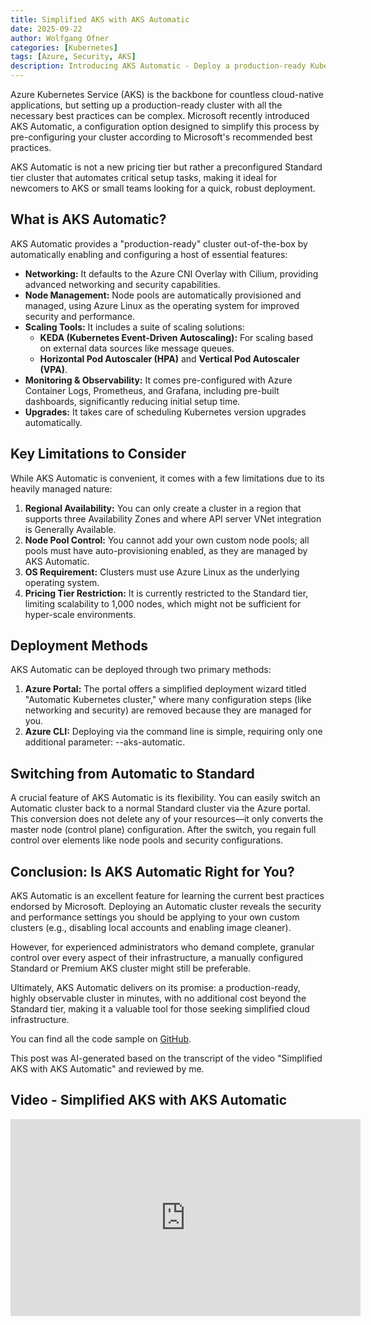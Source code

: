 ```yaml
---
title: Simplified AKS with AKS Automatic
date: 2025-09-22
author: Wolfgang Ofner
categories: [Kubernetes]
tags: [Azure, Security, AKS]
description: Introducing AKS Automatic - Deploy a production-ready Kubernetes cluster in minutes with Microsoft's best practices, automatic scaling, and built-in monitoring.
---
```


Azure Kubernetes Service (AKS) is the backbone for countless cloud-native applications, but setting up a production-ready cluster with all the necessary best practices can be complex. Microsoft recently introduced AKS Automatic, a configuration option designed to simplify this process by pre-configuring your cluster according to Microsoft's recommended best practices.

AKS Automatic is not a new pricing tier but rather a preconfigured Standard tier cluster that automates critical setup tasks, making it ideal for newcomers to AKS or small teams looking for a quick, robust deployment.

## What is AKS Automatic?

AKS Automatic provides a "production-ready" cluster out-of-the-box by automatically enabling and configuring a host of essential features:

- **Networking:** It defaults to the Azure CNI Overlay with Cilium, providing advanced networking and security capabilities.
- **Node Management:** Node pools are automatically provisioned and managed, using Azure Linux as the operating system for improved security and performance.
- **Scaling Tools:** It includes a suite of scaling solutions:
    - **KEDA (Kubernetes Event-Driven Autoscaling):** For scaling based on external data sources like message queues.
    - **Horizontal Pod Autoscaler (HPA)** and **Vertical Pod Autoscaler (VPA)**.
- **Monitoring & Observability:** It comes pre-configured with Azure Container Logs, Prometheus, and Grafana, including pre-built dashboards, significantly reducing initial setup time.
- **Upgrades:** It takes care of scheduling Kubernetes version upgrades automatically.

## Key Limitations to Consider

While AKS Automatic is convenient, it comes with a few limitations due to its heavily managed nature:

1. **Regional Availability:** You can only create a cluster in a region that supports three Availability Zones and where API server VNet integration is Generally Available.
2. **Node Pool Control:** You cannot add your own custom node pools; all pools must have auto-provisioning enabled, as they are managed by AKS Automatic.
3. **OS Requirement:** Clusters must use Azure Linux as the underlying operating system.
4. **Pricing Tier Restriction:** It is currently restricted to the Standard tier, limiting scalability to 1,000 nodes, which might not be sufficient for hyper-scale environments.

## Deployment Methods

AKS Automatic can be deployed through two primary methods:

1. **Azure Portal:** The portal offers a simplified deployment wizard titled "Automatic Kubernetes cluster," where many configuration steps (like networking and security) are removed because they are managed for you.
2. **Azure CLI:** Deploying via the command line is simple, requiring only one additional parameter: --aks-automatic.

## Switching from Automatic to Standard

A crucial feature of AKS Automatic is its flexibility. You can easily switch an Automatic cluster back to a normal Standard cluster via the Azure portal. This conversion does not delete any of your resources—it only converts the master node (control plane) configuration. After the switch, you regain full control over elements like node pools and security configurations.

## Conclusion: Is AKS Automatic Right for You?

AKS Automatic is an excellent feature for learning the current best practices endorsed by Microsoft. Deploying an Automatic cluster reveals the security and performance settings you should be applying to your own custom clusters (e.g., disabling local accounts and enabling image cleaner).

However, for experienced administrators who demand complete, granular control over every aspect of their infrastructure, a manually configured Standard or Premium AKS cluster might still be preferable.

Ultimately, AKS Automatic delivers on its promise: a production-ready, highly observable cluster in minutes, with no additional cost beyond the Standard tier, making it a valuable tool for those seeking simplified cloud infrastructure.

You can find all the code sample on <a href="https://github.com/WolfgangOfner/Youtube/tree/main/Simplified%20AKS%20with%20AKS%20Automatic" target="_blank" rel="noopener noreferrer">GitHub</a>.

This post was AI-generated based on the transcript of the video "Simplified AKS with AKS Automatic" and reviewed by me.

## Video - Simplified AKS with AKS Automatic

<iframe width="560" height="315" src="https://www.youtube.com/embed/pjbn2YSNQz0" title="YouTube video player" frameborder="0" allow="accelerometer; autoplay; clipboard-write; encrypted-media; gyroscope; picture-in-picture; web-share" referrerpolicy="strict-origin-when-cross-origin" allowfullscreen></iframe>